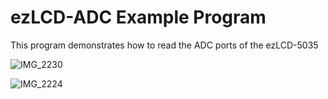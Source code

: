 # ezLCD-ADC Example Program

This program demonstrates how to read the ADC ports of the ezLCD-5035

![IMG_2230](https://github.com/earthlcd/ezLCD-ADC/assets/198251/40ef5dbd-b8b3-47bb-b129-6b0bb4bb7ebe)

![IMG_2224](https://github.com/earthlcd/ezLCD-ADC/assets/198251/7b2744d9-1d6f-40ca-8840-4059d6e4735a)

